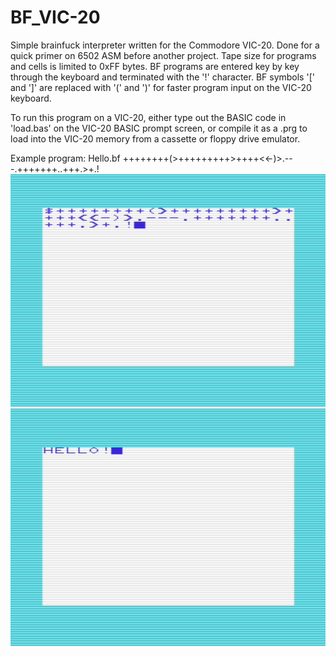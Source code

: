# BF_VIC-20
Simple brainfuck interpreter written for the Commodore VIC-20. Done for a quick primer on 6502 ASM before another project. Tape size for programs and cells is limited to 0xFF bytes. BF programs are entered key by key through the keyboard and terminated with the '!' character. BF symbols '[' and ']' are replaced with '(' and ')' for faster program input on the VIC-20 keyboard.

To run this program on a VIC-20, either type out the BASIC code in 'load.bas' on the VIC-20 BASIC prompt screen, or compile it as a .prg to load into the VIC-20 memory from a cassette or floppy drive emulator. 

Example program: Hello.bf
++++++++(>+++++++++>++++<<-)>.---.+++++++..+++.>+.!
![Screenshot](input.png)
![Screenshot](output.png)
